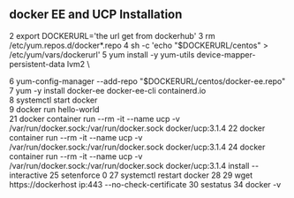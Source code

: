 ## docker EE and UCP Installation
2 export DOCKERURL='the url get from dockerhub' 
3 rm /etc/yum.repos.d/docker*.repo 
4 sh -c 'echo "$DOCKERURL/centos" > /etc/yum/vars/dockerurl' 
5 yum install -y yum-utils device-mapper-persistent-data lvm2 \

6  yum-config-manager     --add-repo     "$DOCKERURL/centos/docker-ee.repo" \
7   yum -y install docker-ee docker-ee-cli containerd.io \
8   systemctl start docker \
9  docker run hello-world \
21 docker container run --rm -it --name ucp -v /var/run/docker.sock:/var/run/docker.sock docker/ucp:3.1.4 22 docker container run --rm -it --name ucp -v /var/run/docker.sock:/var/run/docker.sock docker/ucp:3.1.4 24 docker container run --rm -it --name ucp -v /var/run/docker.sock:/var/run/docker.sock docker/ucp:3.1.4 install --interactive 25 setenforce 0 27 systemctl restart docker 28
29 wget https://dockerhost ip:443 --no-check-certificate 30 sestatus 34 docker -v
